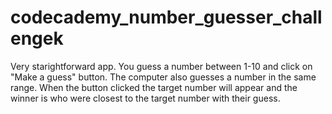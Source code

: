 # codecademy_number_guesser_challengek

Very starightforward app. You guess a number between 1-10 and click on "Make a guess" button.
The computer also guesses a number in the same range.
When the button clicked the target number will appear and the winner is who were closest to the target number with their guess.
